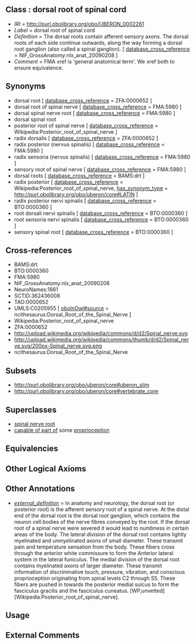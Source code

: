 
## Class : dorsal root of spinal cord

 * *IRI* = http://purl.obolibrary.org/obo/UBERON_0002261
 * *Label* = dorsal root of spinal cord
 * *Definition* = The dorsal roots contain afferent sensory axons. The dorsal roots of each side continue outwards, along the way forming a dorsal root ganglion (also called a spinal ganglion). [ [database_cross_reference](../../ef/oboInOwl#hasDbXref.md) = NIF_GrossAnatomy:nlx_anat_20090208 ]
 * *Comment* = FMA xref is 'general anatomical term'. We xref both to ensure equivalence.

## Synonyms

 * dorsal root [ [database_cross_reference](../../ef/oboInOwl#hasDbXref.md) = ZFA:0000652 ]
 * dorsal root of spinal nerve [ [database_cross_reference](../../ef/oboInOwl#hasDbXref.md) = FMA:5980 ]
 * dorsal spinal nerve root [ [database_cross_reference](../../ef/oboInOwl#hasDbXref.md) = FMA:5980 ]
 * dorsal spinal root
 * posterior root of spinal nerve [ [database_cross_reference](../../ef/oboInOwl#hasDbXref.md) = Wikipedia:Posterior_root_of_spinal_nerve ]
 * radix dorsalis [ [database_cross_reference](../../ef/oboInOwl#hasDbXref.md) = ZFA:0000652 ]
 * radix posterior (nervus spinalis) [ [database_cross_reference](../../ef/oboInOwl#hasDbXref.md) = FMA:5980 ]
 * radix sensoria (nervus spinalis) [ [database_cross_reference](../../ef/oboInOwl#hasDbXref.md) = FMA:5980 ]
 * sensory root of spinal nerve [ [database_cross_reference](../../ef/oboInOwl#hasDbXref.md) = FMA:5980 ]
 * dorsal roots [ [database_cross_reference](../../ef/oboInOwl#hasDbXref.md) = BAMS:drt ]
 * radix posterior [ [database_cross_reference](../../ef/oboInOwl#hasDbXref.md) = Wikipedia:Posterior_root_of_spinal_nerve, [has_synonym_type](../../pe/oboInOwl#hasSynonymType.md) = http://purl.obolibrary.org/obo/uberon/core#LATIN ]
 * radix posterior nervi spinalis [ [database_cross_reference](../../ef/oboInOwl#hasDbXref.md) = BTO:0000360 ]
 * root dorsali nervi spinalis [ [database_cross_reference](../../ef/oboInOwl#hasDbXref.md) = BTO:0000360 ]
 * root sensoria nervi spinalis [ [database_cross_reference](../../ef/oboInOwl#hasDbXref.md) = BTO:0000360 ]
 * sensory spinal root [ [database_cross_reference](../../ef/oboInOwl#hasDbXref.md) = BTO:0000360 ]

## Cross-references

 * BAMS:drt
 * BTO:0000360
 * FMA:5980
 * NIF_GrossAnatomy:nlx_anat_20090208
 * NeuroNames:1661
 * SCTID:362436008
 * TAO:0000652
 * UMLS:C0205955 [ [oboInOwl#source](../../ce/oboInOwl#source.md) = ncithesaurus:Dorsal_Root_of_the_Spinal_Nerve ]
 * Wikipedia:Posterior_root_of_spinal_nerve
 * ZFA:0000652
 * http://upload.wikimedia.org/wikipedia/commons/d/d2/Spinal_nerve.svg
 * http://upload.wikimedia.org/wikipedia/commons/thumb/d/d2/Spinal_nerve.svg/200px-Spinal_nerve.svg.png
 * ncithesaurus:Dorsal_Root_of_the_Spinal_Nerve

## Subsets

 * http://purl.obolibrary.org/obo/uberon/core#uberon_slim
 * http://purl.obolibrary.org/obo/uberon/core#vertebrate_core

## Superclasses

 * [spinal nerve root](../../UBERON/23/UBERON_0009623.md)
 * [capable of part of](../../RO/16/RO_0002216.md) some [proprioception](../../GO/30/GO_0019230.md)

## Equivalencies


## Other Logical Axioms


## Other Annotations

 * *[external_definition](../../UBPROP/01/UBPROP_0000001.md)* = In anatomy and neurology, the dorsal root (or posterior root) is the afferent sensory root of a spinal nerve. At the distal end of the dorsal root is the dorsal root ganglion, which contains the neuron cell bodies of the nerve fibres conveyed by the root. If the dorsal root of a spinal nerve were severed it would lead to numbness in certain areas of the body. The lateral division of the dorsal root contains lightly myelinated and unmyelinated axons of small diameter. These transmit pain and temperature sensation from the body. These fibers cross through the anterior white commissure to form the Anterior lateral system in the lateral funiculus. The medial division of the dorsal root contains myelinated axons of larger diameter. These transmit information of discriminative touch, pressure, vibration, and conscious proprioception originating from spinal levels C2 through S5. These fibers are pushed in towards the posterior medial sulcus to form the fasciculus gracilis and the fasciculus cuneatus. [WP,unvetted][Wikipedia:Posterior_root_of_spinal_nerve].

## Usage


## External Comments

